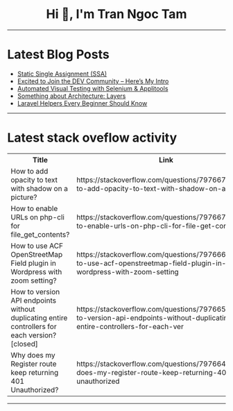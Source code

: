 <h1 align="center">Hi 👋, I'm Tran Ngoc Tam</h1>

---

# Latest Blog Posts 
<!-- BLOG-POST-LIST:START -->
- [Static Single Assignment &lpar;SSA&rpar;](https://dev.to/wildboar_developer/static-single-assignment-ssa-51m3)
- [Excited to Join the DEV Community – Here’s My Intro](https://dev.to/afzal_hossain/excited-to-join-the-dev-community-heres-my-intro-425g)
- [Automated Visual Testing with Selenium &amp; Applitools](https://dev.to/jignect-technologies/automated-visual-testing-with-selenium-applitools-192k)
- [Something about Architecture: Layers](https://dev.to/mlodovico/something-about-architecture-layers-5808)
- [Laravel Helpers Every Beginner Should Know](https://dev.to/rohitdhiman/laravel-helpers-every-beginner-should-know-59o1)
<!-- BLOG-POST-LIST:END -->

---

# Latest stack oveflow activity
<table>
  <tr><th>Title</th><th>Link</th></tr>
  <!-- STACKOVERFLOW:START --><tr><td>How to add opacity to text with shadow on a picture?</td><td>https://stackoverflow.com/questions/79766760/how-to-add-opacity-to-text-with-shadow-on-a-picture</td></tr><tr><td>How to enable URLs on php-cli for file_get_contents?</td><td>https://stackoverflow.com/questions/79766704/how-to-enable-urls-on-php-cli-for-file-get-contents</td></tr><tr><td>How to use ACF OpenStreetMap Field plugin in Wordpress with zoom setting?</td><td>https://stackoverflow.com/questions/79766619/how-to-use-acf-openstreetmap-field-plugin-in-wordpress-with-zoom-setting</td></tr><tr><td>How to version API endpoints without duplicating entire controllers for each version? [closed]</td><td>https://stackoverflow.com/questions/79766581/how-to-version-api-endpoints-without-duplicating-entire-controllers-for-each-ver</td></tr><tr><td>Why does my Register route keep returning 401 Unauthorized?</td><td>https://stackoverflow.com/questions/79766473/why-does-my-register-route-keep-returning-401-unauthorized</td></tr><!-- STACKOVERFLOW:END -->
</table>

---


